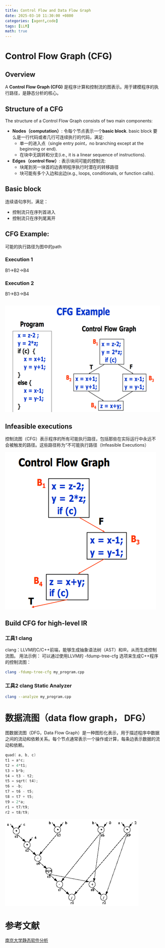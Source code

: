 ```yaml
---
title: Control Flow and Data Flow Graph
date: 2025-03-10 11:30:00 +0800
categories: [agent,code]
tags: [LLM]    
math: true
---
```



# Control Flow Graph (CFG)

## Overview
A **Control Flow Graph (CFG)** 是程序计算和控制流的图表示。用于建模程序的执行路径，是静态分析的核心。

## Structure of a CFG
The structure of a Control Flow Graph consists of two main components:
- **Nodes（computation）**: 令每个节点表示一个**basic block**. basic block 要么是一行代码或者几行可连续执行的代码，满足:
  - 单一的进入点（single entry point，no branching except at the beginning or end).
  - 在块中无跳转和分支(i.e., it is a linear sequence of instructions).
- **Edges（control flow）**: 表示块间可能的控制流:
  - 块尾到另一块首的边表明程序执行时潜在的转移路径
  - 块可能有多个入边和出边(e.g., loops, conditionals, or function calls).

## Basic block
连续语句序列，满足：
- 控制流只在序列首进入
- 控制流只在序列尾离开


## CFG Example:
可能的执行路径为图中的path
### Execution 1
B1->B2->B4
### Execution 2
B1->B3->B4

![CFG](../assets/LLM/cfg_example.png "CFG")
---

## Infeasible executions
控制流图（CFG）表示程序的所有可能执行路径，包括那些在实际运行中永远不会被触发的路径。这些路径称为“不可能执行路径（Infeasible Executions）

![infe_cfg](../assets/LLM/infeasible_exec.png "in_cfg")


## Build CFG for high-level IR

### 工具1 clang
clang：LLVM的C/C++前端，能够生成抽象语法树（AST）和IR，从而生成控制流图。
用法示例： 可以通过使用LLVM的 -fdump-tree-cfg 选项来生成C++程序的控制流图：
```bash
clang -fdump-tree-cfg my_program.cpp
```

### 工具2 clang Static Analyzer
```bash
clang --analyze my_program.cpp
```

# 数据流图（data flow graph， DFG）

图数据流图（DFG，Data Flow Graph）是一种图形化表示，用于描述程序中数据之间的流动和依赖关系。每个节点通常表示一个操作或计算，每条边表示数据的流动和依赖。
```cpp
quad( a, b, c)
t1 = a*c;
t2 = 4*t1;
t3 = b*b;
t4 = t3 - t2;
t5 = sqrt( t4);
t6 = -b;
t7 = t6 - t5;
t8 = t7 + t5;
t9 = 2*a;
r1 = t7/t9;
r2 = t8/t9;
```

![dfg](../assets/LLM/dfg.gif "dfg")

# 参考文献
[南京大学静态软件分析](https://www.cnblogs.com/LittleHann/category/2161747.html)